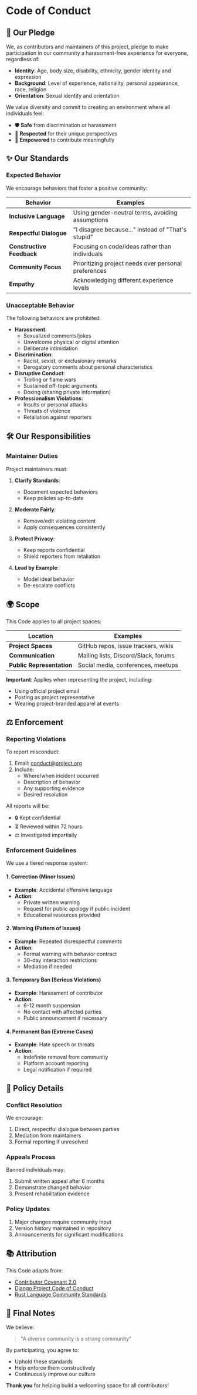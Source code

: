 # Code of Conduct

## 🌈 Our Pledge

We, as contributors and maintainers of this project, pledge to make participation in our community a harassment-free experience for everyone, regardless of:

- **Identity**: Age, body size, disability, ethnicity, gender identity and expression
- **Background**: Level of experience, nationality, personal appearance, race, religion
- **Orientation**: Sexual identity and orientation

We value diversity and commit to creating an environment where all individuals feel:

- 🛡️ **Safe** from discrimination or harassment
- 🤝 **Respected** for their unique perspectives
- 💪 **Empowered** to contribute meaningfully

## ✨ Our Standards

### Expected Behavior

We encourage behaviors that foster a positive community:

| Behavior | Examples |
|----------|----------|
| **Inclusive Language** | Using gender-neutral terms, avoiding assumptions |
| **Respectful Dialogue** | "I disagree because..." instead of "That's stupid" |
| **Constructive Feedback** | Focusing on code/ideas rather than individuals |
| **Community Focus** | Prioritizing project needs over personal preferences |
| **Empathy** | Acknowledging different experience levels |

### Unacceptable Behavior

The following behaviors are prohibited:

- **Harassment**: 
  - Sexualized comments/jokes
  - Unwelcome physical or digital attention
  - Deliberate intimidation
- **Discrimination**:
  - Racist, sexist, or exclusionary remarks
  - Derogatory comments about personal characteristics
- **Disruptive Conduct**:
  - Trolling or flame wars
  - Sustained off-topic arguments
  - Doxing (sharing private information)
- **Professionalism Violations**:
  - Insults or personal attacks
  - Threats of violence
  - Retaliation against reporters

## 🛠️ Our Responsibilities

### Maintainer Duties

Project maintainers must:

1. **Clarify Standards**:
   - Document expected behaviors
   - Keep policies up-to-date

2. **Moderate Fairly**:
   - Remove/edit violating content
   - Apply consequences consistently

3. **Protect Privacy**:
   - Keep reports confidential
   - Shield reporters from retaliation

4. **Lead by Example**:
   - Model ideal behavior
   - De-escalate conflicts

## 🌍 Scope

This Code applies to all project spaces:

| Location | Examples |
|----------|----------|
| **Project Spaces** | GitHub repos, issue trackers, wikis |
| **Communication** | Mailing lists, Discord/Slack, forums |
| **Public Representation** | Social media, conferences, meetups |

**Important**: Applies when representing the project, including:
- Using official project email
- Posting as project representative
- Wearing project-branded apparel at events

## ⚖️ Enforcement

### Reporting Violations

To report misconduct:
1. Email: [conduct@project.org](mailto:conduct@project.org)
2. Include:
   - Where/when incident occurred
   - Description of behavior
   - Any supporting evidence
   - Desired resolution

All reports will be:
- 🔒 Kept confidential
- ⏳ Reviewed within 72 hours
- ⚖️ Investigated impartially

### Enforcement Guidelines

We use a tiered response system:

#### 1. Correction (Minor Issues)
- **Example**: Accidental offensive language
- **Action**:
  - Private written warning
  - Request for public apology if public incident
  - Educational resources provided

#### 2. Warning (Pattern of Issues)
- **Example**: Repeated disrespectful comments
- **Action**:
  - Formal warning with behavior contract
  - 30-day interaction restrictions
  - Mediation if needed

#### 3. Temporary Ban (Serious Violations)
- **Example**: Harassment of contributor
- **Action**:
  - 6-12 month suspension
  - No contact with affected parties
  - Public announcement if necessary

#### 4. Permanent Ban (Extreme Cases)
- **Example**: Hate speech or threats
- **Action**:
  - Indefinite removal from community
  - Platform account reporting
  - Legal notification if required

## 📜 Policy Details

### Conflict Resolution
We encourage:
1. Direct, respectful dialogue between parties
2. Mediation from maintainers
3. Formal reporting if unresolved

### Appeals Process
Banned individuals may:
1. Submit written appeal after 6 months
2. Demonstrate changed behavior
3. Present rehabilitation evidence

### Policy Updates
1. Major changes require community input
2. Version history maintained in repository
3. Announcements for significant modifications

## 📚 Attribution

This Code adapts from:

- [Contributor Covenant 2.0](https://www.contributor-covenant.org)
- [Django Project Code of Conduct](https://www.djangoproject.com/conduct/)
- [Rust Language Community Standards](https://www.rust-lang.org/policies/code-of-conduct)

## 💌 Final Notes

We believe:
> "A diverse community is a strong community"

By participating, you agree to:
- Uphold these standards
- Help enforce them constructively
- Continuously improve our culture

**Thank you** for helping build a welcoming space for all contributors!

